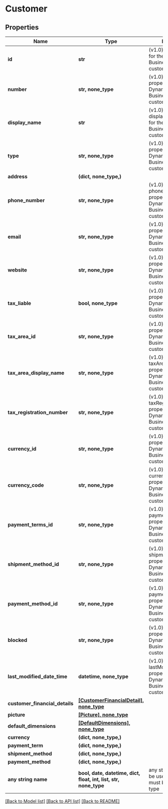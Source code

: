 # Customer


## Properties
Name | Type | Description | Notes
------------ | ------------- | ------------- | -------------
**id** | **str** | (v1.0) The id property for the Dynamics 365 Business Central customer entity | [optional] 
**number** | **str, none_type** | (v1.0) The number property for the Dynamics 365 Business Central customer entity | [optional] 
**display_name** | **str** | (v1.0) The displayName property for the Dynamics 365 Business Central customer entity | [optional] 
**type** | **str, none_type** | (v1.0) The type property for the Dynamics 365 Business Central customer entity | [optional] 
**address** | **(dict, none_type,)** |  | [optional] 
**phone_number** | **str, none_type** | (v1.0) The phoneNumber property for the Dynamics 365 Business Central customer entity | [optional] 
**email** | **str, none_type** | (v1.0) The email property for the Dynamics 365 Business Central customer entity | [optional] 
**website** | **str, none_type** | (v1.0) The website property for the Dynamics 365 Business Central customer entity | [optional] 
**tax_liable** | **bool, none_type** | (v1.0) The taxLiable property for the Dynamics 365 Business Central customer entity | [optional] 
**tax_area_id** | **str, none_type** | (v1.0) The taxAreaId property for the Dynamics 365 Business Central customer entity | [optional] 
**tax_area_display_name** | **str, none_type** | (v1.0) The taxAreaDisplayName property for the Dynamics 365 Business Central customer entity | [optional] 
**tax_registration_number** | **str, none_type** | (v1.0) The taxRegistrationNumber property for the Dynamics 365 Business Central customer entity | [optional] 
**currency_id** | **str, none_type** | (v1.0) The currencyId property for the Dynamics 365 Business Central customer entity | [optional] 
**currency_code** | **str, none_type** | (v1.0) The currencyCode property for the Dynamics 365 Business Central customer entity | [optional] 
**payment_terms_id** | **str, none_type** | (v1.0) The paymentTermsId property for the Dynamics 365 Business Central customer entity | [optional] 
**shipment_method_id** | **str, none_type** | (v1.0) The shipmentMethodId property for the Dynamics 365 Business Central customer entity | [optional] 
**payment_method_id** | **str, none_type** | (v1.0) The paymentMethodId property for the Dynamics 365 Business Central customer entity | [optional] 
**blocked** | **str, none_type** | (v1.0) The blocked property for the Dynamics 365 Business Central customer entity | [optional] 
**last_modified_date_time** | **datetime, none_type** | (v1.0) The lastModifiedDateTime property for the Dynamics 365 Business Central customer entity | [optional] 
**customer_financial_details** | [**[CustomerFinancialDetail], none_type**](CustomerFinancialDetail.md) |  | [optional] 
**picture** | [**[Picture], none_type**](Picture.md) |  | [optional] 
**default_dimensions** | [**[DefaultDimensions], none_type**](DefaultDimensions.md) |  | [optional] 
**currency** | **(dict, none_type,)** |  | [optional] 
**payment_term** | **(dict, none_type,)** |  | [optional] 
**shipment_method** | **(dict, none_type,)** |  | [optional] 
**payment_method** | **(dict, none_type,)** |  | [optional] 
**any string name** | **bool, date, datetime, dict, float, int, list, str, none_type** | any string name can be used but the value must be the correct type | [optional]

[[Back to Model list]](../README.md#documentation-for-models) [[Back to API list]](../README.md#documentation-for-api-endpoints) [[Back to README]](../README.md)


